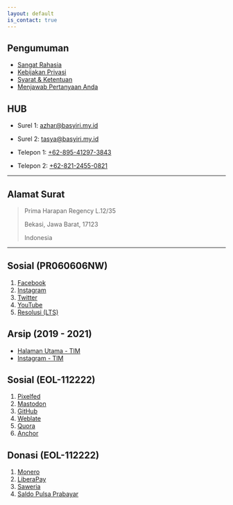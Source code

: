 ```yaml
---
layout: default
is_contact: true
---
```


## Pengumuman

* [Sangat Rahasia](https://basyiri.my.id/S3CR3T)
* [Kebijakan Privasi](https://azhar.basyiri.my.id/p/privasi.html)
* [Syarat & Ketentuan](https://azhar.basyiri.my.id/p/syarat-dan-ketentuan.html)
* [Menjawab Pertanyaan Anda](https://basyiri.my.id/id/faq)

## HUB

* Surel 1: [azhar@basyiri.my.id](mailto:azhar@basyiri.my.id)

* Surel 2: [tasya@basyiri.my.id](mailto:tasya@basyiri.my.id)

* Telepon 1: [+62-895-41297-3843](tel:+62-895-41297-3843)

* Telepon 2: [+62-821-2455-0821](tel:+62-821-2455-0821)

---

## Alamat Surat

> Prima Harapan Regency L.12/35
>
> Bekasi, Jawa Barat, 17123
>
> Indonesia

---

## Sosial (PR060606NW)

1. [Facebook](https://basyiri.my.id/facebook)
2. [Instagram](https://basyiri.my.id/instagram)
3. [Twitter](https://basyiri.my.id/twitter)
4. [YouTube](https://basyiri.my.id/youtube)
5. [Resolusi (LTS)](resolusi)

## Arsip (2019 - 2021)

* [Halaman Utama - TIM](https://basyiri.my.id/tasya)
* [Instagram - TIM](https://instagram.com/azharbasyirihvrtono)

## Sosial (EOL-112222)
1. [Pixelfed](https://pixelfed.de/intrapegasus)
2. [Mastodon](https://masthead.social/@intrapegasus)
3. [GitHub](https://github.com/intrapegasus)
4. [Weblate](https://hosted.weblate.org/user/intrapegasus)
5. [Quora](https://id.quora.com/profile/Intrapegasus)
6. [Anchor](https://www.listennotes.com/podcasts/zefas-podcast-zefanya-abraham-JZOiK3SMgEG)

## Donasi (EOL-112222)
1. [Monero](xmr.txt)
2. [LiberaPay](https://liberapay.com/intrapegasus)
3. [Saweria](https://saweria.co/intrapegasus)
4. [Saldo Pulsa Prabayar](spp.txt)
